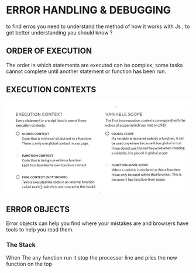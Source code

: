 # ERROR HANDLING & DEBUGGING
 
to find erros you need to understand the method of how it works with Js  , to get better understanding you should know ?

## ORDER OF EXECUTION
The order in which statements are executed can be complex; some tasks cannot complete until another statement or function has been run.

## EXECUTION CONTEXTS

![Read8](imge/101.jpg)


## ERROR OBJECTS
Error objects can help you find where your mistakes are and browsers have tools to help you read them.

### The Stack

When The any function run It stop the processer line and piles the new function on the top